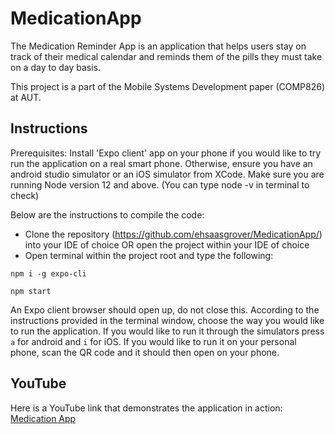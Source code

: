 # MedicationApp
The Medication Reminder App is an application that helps users stay on track of their medical calendar and reminds them of the pills they must take on a day to day basis. 

This project is a part of the Mobile Systems Development paper (COMP826) at AUT. 

## Instructions
Prerequisites: 
Install 'Expo client' app on your phone if you would like to try run the application on a real smart phone.
Otherwise, ensure you have an android studio simulator or an iOS simulator from XCode. 
Make sure you are running Node version 12 and above. (You can type node -v in terminal to check) 

Below are the instructions to compile the code:

 - Clone the repository (https://github.com/ehsaasgrover/MedicationApp/) into your IDE of choice OR open the project within your IDE of choice
 - Open terminal within the project root and type the following:
 
`npm i -g expo-cli`

`npm start`

An Expo client browser should open up, do not close this. 
According to the instructions provided in the terminal window, choose the way you would like to run the application. 
If you would like to run it through the simulators press `a` for android and `i` for iOS.
If you would like to run it on your personal phone, scan the QR code and it should then open on your phone. 

## YouTube
Here is a YouTube link that demonstrates the application in action: 
[Medication App](https://www.youtube.com/watch?v=riHfTBKAG2A)



